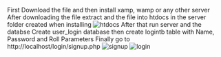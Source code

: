 First Download the file and then install xamp, wamp or any other server
After downloading the file extract and the file into htdocs in the server folder created when installing
![htdocs](https://github.com/JoeJona/7dna-sample/assets/80669589/2231b237-9a86-4adb-9a99-1e5e303f4f88)
After that run server and the databse
Create user_login database then create logintb table with Name, Password and Roll Parameters
Finally go to http://localhost/login/signup.php
![signup](https://github.com/JoeJona/7dna-sample/assets/80669589/91cda962-d739-42c7-b5ce-9bd8fb1d585d)
![login](https://github.com/JoeJona/7dna-sample/assets/80669589/678385f5-2d28-4705-9562-8528a9b26dcc)
